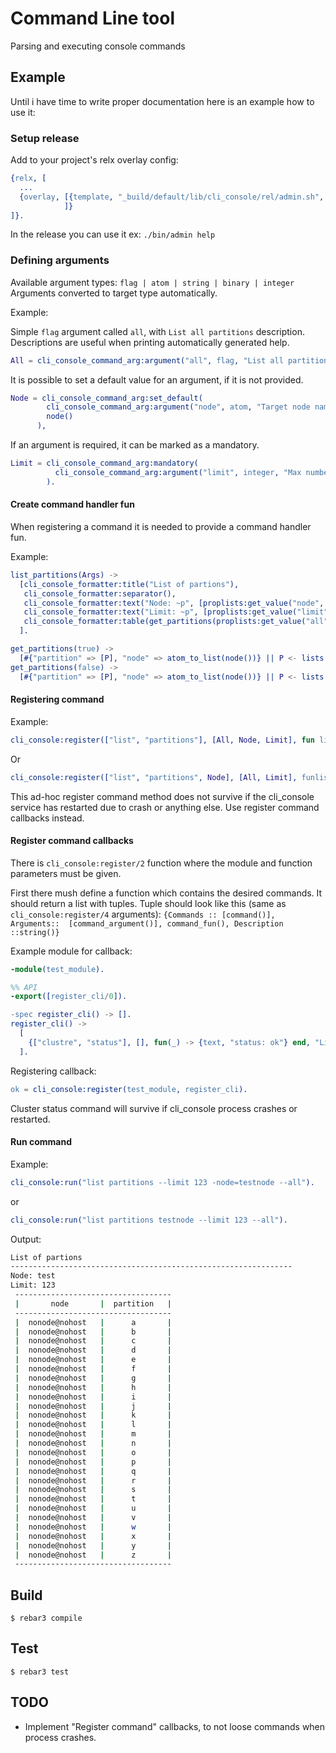 Command Line tool
=====

Parsing and executing console commands 

## Example
Until i have time to write proper documentation here is an example how to use it:

### Setup release
Add to your project's relx overlay config:

```erlang
{relx, [
  ...
  {overlay, [{template, "_build/default/lib/cli_console/rel/admin.sh", "bin/admin"}
            ]}
]}.
```

In the release you can use it ex: `./bin/admin help`

### Defining arguments
Available argument types: `flag | atom | string | binary | integer`
Arguments converted to target type automatically. 

Example: 

Simple `flag` argument called `all`, with `List all partitions` description. 
Descriptions are useful when printing automatically generated help.   
```erlang
All = cli_console_command_arg:argument("all", flag, "List all partitions").
```

It is possible to set a default value for an argument, if it is not provided. 
```erlang
Node = cli_console_command_arg:set_default(
        cli_console_command_arg:argument("node", atom, "Target node name"), 
        node()
      ),
```

If an argument is required, it can be marked as a mandatory.
```erlang
Limit = cli_console_command_arg:mandatory(
          cli_console_command_arg:argument("limit", integer, "Max number of items to show")
        ).
```

#### Create command handler fun

When registering a command it is needed to provide a command handler fun. 

Example:
```erlang
list_partitions(Args) ->
  [cli_console_formatter:title("List of partions"),
   cli_console_formatter:separator(),
   cli_console_formatter:text("Node: ~p", [proplists:get_value("node", Args)]),
   cli_console_formatter:text("Limit: ~p", [proplists:get_value("limit", Args)]),
   cli_console_formatter:table(get_partitions(proplists:get_value("all", Args, false)))
  ].

get_partitions(true) ->
  [#{"partition" => [P], "node" => atom_to_list(node())} || P <- lists:seq($a, $z)];
get_partitions(false) ->
  [#{"partition" => [P], "node" => atom_to_list(node())} || P <- lists:seq($a, $d)].
```

#### Registering command

Example: 
```erlang
cli_console:register(["list", "partitions"], [All, Node, Limit], fun list_partitions/1, "List partitions").
```

Or 

```erlang
cli_console:register(["list", "partitions", Node], [All, Limit], funlist_partitions/1, "List partitions").
```

This ad-hoc register command method does not survive if the cli_console service
has restarted due to crash or anything else. Use register command callbacks
instead.
 
#### Register command callbacks
 
There is `cli_console:register/2` function where the module and function parameters
must be given.

First there mush define a function which contains the desired commands.
It should return a list with tuples.
Tuple should look like this (same as `cli_console:register/4` arguments):
`{Commands :: [command()], Arguments::  [command_argument()], command_fun(), Description ::string()}` 
 
Example module for callback:
```erlang
-module(test_module).

%% API
-export([register_cli/0]).

-spec register_cli() -> [].
register_cli() ->
  [  
    {["clustre", "status"], [], fun(_) -> {text, "status: ok"} end, "Listpartitions" }
  ].  
````

Registering callback:
```erlang  
ok = cli_console:register(test_module, register_cli).
```

Cluster status command will survive if cli_console process crashes or restarted. 

#### Run command

Example:
```erlang
cli_console:run("list partitions --limit 123 -node=testnode --all").
```

or 

```erlang
cli_console:run("list partitions testnode --limit 123 --all").
```

Output: 
```bash
List of partions
---------------------------------------------------------------
Node: test
Limit: 123
 ----------------------------------- 
 |       node       |  partition   |
 ----------------------------------- 
 |  nonode@nohost   |      a       |
 |  nonode@nohost   |      b       |
 |  nonode@nohost   |      c       |
 |  nonode@nohost   |      d       |
 |  nonode@nohost   |      e       |
 |  nonode@nohost   |      f       |
 |  nonode@nohost   |      g       |
 |  nonode@nohost   |      h       |
 |  nonode@nohost   |      i       |
 |  nonode@nohost   |      j       |
 |  nonode@nohost   |      k       |
 |  nonode@nohost   |      l       |
 |  nonode@nohost   |      m       |
 |  nonode@nohost   |      n       |
 |  nonode@nohost   |      o       |
 |  nonode@nohost   |      p       |
 |  nonode@nohost   |      q       |
 |  nonode@nohost   |      r       |
 |  nonode@nohost   |      s       |
 |  nonode@nohost   |      t       |
 |  nonode@nohost   |      u       |
 |  nonode@nohost   |      v       |
 |  nonode@nohost   |      w       |
 |  nonode@nohost   |      x       |
 |  nonode@nohost   |      y       |
 |  nonode@nohost   |      z       |
 -----------------------------------
```

Build
-----

    $ rebar3 compile


Test
-----

    $ rebar3 test
        
TODO
-----  
* Implement "Register command" callbacks, to not loose commands when process crashes.
